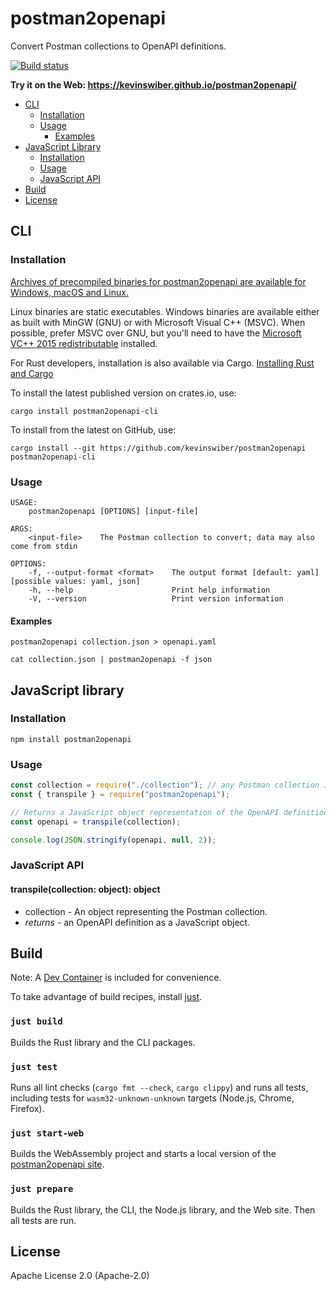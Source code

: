 # postman2openapi

Convert Postman collections to OpenAPI definitions.

[![Build status](https://github.com/kevinswiber/postman2openapi/workflows/ci/badge.svg)](https://github.com/kevinswiber/postman2openapi/actions)

**Try it on the Web: https://kevinswiber.github.io/postman2openapi/**

-   [CLI](#cli)
    -   [Installation](#installation)
    -   [Usage](#usage)
        -   [Examples](#examples)
-   [JavaScript Library](#javascript-library)
    -   [Installation](#installation-1)
    -   [Usage](#usage-1)
    -   [JavaScript API](#javascript-api)
-   [Build](#build)
-   [License](#license)

## CLI

### Installation

[Archives of precompiled binaries for postman2openapi are available for Windows,
macOS and Linux.](https://github.com/kevinswiber/postman2openapi/releases)

Linux binaries are static executables. Windows binaries are available either as
built with MinGW (GNU) or with Microsoft Visual C++ (MSVC). When possible,
prefer MSVC over GNU, but you'll need to have the [Microsoft VC++ 2015
redistributable](https://www.microsoft.com/en-us/download/details.aspx?id=48145)
installed.

For Rust developers, installation is also available via Cargo. [Installing Rust and Cargo](https://doc.rust-lang.org/cargo/getting-started/installation.html)

To install the latest published version on crates.io, use:

```
cargo install postman2openapi-cli
```

To install from the latest on GitHub, use:

```
cargo install --git https://github.com/kevinswiber/postman2openapi postman2openapi-cli
```

### Usage

```
USAGE:
    postman2openapi [OPTIONS] [input-file]

ARGS:
    <input-file>    The Postman collection to convert; data may also come from stdin

OPTIONS:
    -f, --output-format <format>    The output format [default: yaml] [possible values: yaml, json]
    -h, --help                      Print help information
    -V, --version                   Print version information
```

#### Examples

```
postman2openapi collection.json > openapi.yaml
```

```
cat collection.json | postman2openapi -f json
```

## JavaScript library

### Installation

```
npm install postman2openapi
```

### Usage

```js
const collection = require("./collection"); // any Postman collection JSON file
const { transpile } = require("postman2openapi");

// Returns a JavaScript object representation of the OpenAPI definition.
const openapi = transpile(collection);

console.log(JSON.stringify(openapi, null, 2));
```

### JavaScript API

#### transpile(collection: object): object

-   collection - An object representing the Postman collection.
-   _returns_ - an OpenAPI definition as a JavaScript object.

## Build

Note: A [Dev Container](https://containers.dev/) is included for convenience.

To take advantage of build recipes, install [just](https://github.com/casey/just#packages).

### `just build`

Builds the Rust library and the CLI packages.

### `just test`

Runs all lint checks (`cargo fmt --check`, `cargo clippy`) and runs all tests, including tests for `wasm32-unknown-unknown` targets (Node.js, Chrome, Firefox).

### `just start-web`

Builds the WebAssembly project and starts a local version of the [postman2openapi site](https://kevinswiber.github.io/postman2openapi/).

### `just prepare`

Builds the Rust library, the CLI, the Node.js library, and the Web site. Then all tests are run.

## License

Apache License 2.0 (Apache-2.0)
